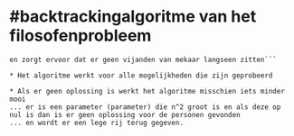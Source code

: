 **#backtrackingalgoritme van het filosofenprobleem**
=====================================================

```###Het algoritme zet de opgegeven personen aan een ronde tafel
en zorgt ervoor dat er geen vijanden van mekaar langseen zitten```

* Het algoritme werkt voor alle mogelijkheden die zijn geprobeerd

* Als er geen oplossing is werkt het algoritme misschien iets minder mooi
... er is een parameter (parameter) die n^2 groot is en als deze op nul is dan is er geen oplossing voor de personen gevonden
... en wordt er een lege rij terug gegeven.


